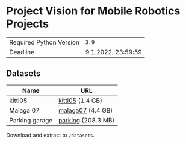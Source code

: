 # Project Vision for Mobile Robotics Projects

|                         |                    |
| ----------------------- | ------------------ |
| Required Python Version | `3.9`              |
| Deadline                | 9.1.2022, 23:59:59 |

## Datasets

| Name           | URL                                                                                               |
| -------------- | ------------------------------------------------------------------------------------------------- |
| kitti05        | [kitti05](http://rpg.ifi.uzh.ch/docs/teaching/2021/kitti05.zip) (1.4 GB)                          |
| Malaga 07      | [malaga07](http://rpg.ifi.uzh.ch/docs/teaching/2021/malaga-urban-dataset-extract-07.zip) (4.4 GB) |
| Parking garage | [parking](http://rpg.ifi.uzh.ch/docs/teaching/2021/parking.zip) (208.3 MB)                        |

Download and extract to `/datasets`.
